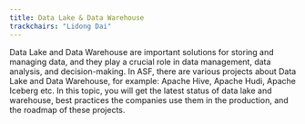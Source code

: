 ```yaml
---
title: Data Lake & Data Warehouse
trackchairs: "Lidong Dai"
---
```


Data Lake and Data Warehouse are important solutions for storing and managing data, and they play a crucial role in data management, data analysis, and decision-making.
In ASF, there are various projects about Data Lake and Data Warehouse, for example:
Apache Hive, Apache Hudi, Apache Iceberg etc.
In this topic, you will get the latest status of data lake and warehouse, best practices the companies use them in the production, and the roadmap of these projects.
